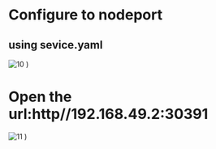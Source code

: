 # Configure to nodeport
## using sevice.yaml
![10](https://github.com/user-attachments/assets/15c8ada4-5328-48ba-97be-4dcd70e2da27)
)
# Open the url:http//192.168.49.2:30391
![11](https://github.com/user-attachments/assets/a127152d-e829-4b40-852a-c62bbf28670f)
)
